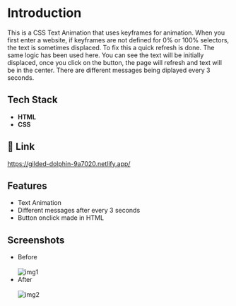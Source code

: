 # Introduction

This is a CSS Text Animation that uses keyframes for animation. When you first enter a website, if keyframes are not defined for 0% or 100% selectors, the text is sometimes displaced. To fix this a quick refresh is done. The same logic has been used here. You can see the text will be initially displaced, once you click on the button, the page will refresh and text will be in the center. There are different messages being diplayed every 3 seconds.

## Tech Stack

- **HTML**
- **CSS**

## 🔗 Link

https://gilded-dolphin-9a7020.netlify.app/

## Features

- Text Animation
- Different messages after every 3 seconds
- Button onclick made in HTML

## Screenshots

- Before <br/> <br/>
  <img src="https://i.ibb.co/MR58pRY/img1.png" alt="img1" border="0">
- After <br/> <br/>
  <img src="https://i.ibb.co/SJ33LRh/img2.png" alt="img2" border="0">
